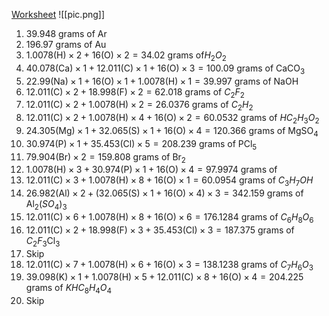 [Worksheet](./pic.png)
![[pic.png]]

1. $39.948\text{ grams of Ar}$
2. $196.97\text{ grams of Au}$
3. $1.0078\text{(H)}\times2+16\text{(O)}\times2=34.02\text{ grams of}H_2O_2$
4. $40.078\text{(Ca)}\times1+12.011\text{(C)}\times1+16\text{(O)}\times3=100.09\text{ grams of CaCO}_3$
5. $22.99\text{(Na)}\times1+16\text{(O)}\times1+1.0078\text{(H)}\times1=39.997\text{ grams of NaOH}$
6. $12.011\text{(C)}\times2+18.998\text{(F)}\times2=62.018\text{ grams of }C_2F_2$
7. $12.011\text{(C)}\times2+1.0078\text{(H)}\times2=26.0376\text{ grams of }C_2H_2$
8. $12.011\text{(C)}\times2+1.0078\text{(H)}\times4+16\text{(O)}\times2=60.0532\text{ grams of }HC_2H_3O_2$
9. $24.305\text{(Mg)}\times1+32.065\text{(S)}\times1+16\text{(O)}\times4=120.366\text{ grams of MgSO}_4$
10. $30.974\text{(P)}\times1+35.453\text{(Cl)}\times5=208.239\text{ grams of PCl}_5$
11. $79.904\text{(Br)}\times2=159.808\text{ grams of Br}_2$
12. $1.0078\text{(H)}\times3+30.974\text{(P)}\times1+16\text{(O)}\times4=97.9974\text{ grams of }$
13. $12.011\text{(C)}\times3+1.0078\text{(H)}\times8+16\text{(O)}\times1=60.0954\text{ grams of }C_3H_7OH$
14. $26.982\text{(Al)}\times2+(32.065\text{(S)}\times1+16\text{(O)}\times4)\times3=342.159\text{ grams of Al}_2\left(SO_4\right)_3$
15. $12.011\text{(C)}\times6+1.0078\text{(H)}\times8+16\text{(O)}\times6=176.1284\text{ grams of }C_6H_8O_6$
16. $12.011\text{(C)}\times2+18.998\text{(F)}\times3+35.453\text{(Cl)}\times3=187.375\text{ grams of }C_2F_3\text{Cl}_3$
17. Skip
18. $12.011\text{(C)}\times7+1.0078\text{(H)}\times6+16\text{(O)}\times3=138.1238\text{ grams of }C_7H_6O_3$
19. $39.098\text{(K)}\times1+1.0078\text{(H)}\times5+12.011\text{(C)}\times8+16\text{(O)}\times4=204.225\text{ grams of }KHC_8H_4O_4$
20. Skip 